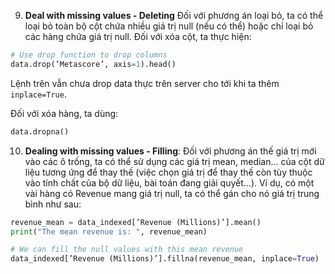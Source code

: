 9. **Deal with missing values - Deleting** Đối với phương án loại bỏ, ta có thể loại bỏ toàn bộ cột chứa nhiều giá trị null (nếu có thể) hoặc chỉ loại bỏ các hàng chứa giá trị null. Đối với xóa cột, ta thực hiện:

```python
# Use drop function to drop columns
data.drop(’Metascore’, axis=1).head()
```

Lệnh trên vẫn chưa drop data thực trên server cho tới khi ta thêm `inplace=True`.

Đối với xóa hàng, ta dùng:
```Python
data.dropna()
```

10. **Dealing with missing values - Filling**: Đối với phương án thế giá trị mới vào các ô trống, ta có thể sử dụng các giá trị mean, median... của cột dữ liệu tương ứng để thay thế (việc chọn giá trị để thay thế còn tùy thuộc vào tính chất của bộ dữ liệu, bài toán đang giải quyết...). Ví dụ, có một vài hàng có Revenue mang giá trị null, ta có thể gán cho nó giá trị trung bình như sau:

```python
revenue_mean = data_indexed[’Revenue (Millions)’].mean()
print("The mean revenue is: ", revenue_mean)

# We can fill the null values with this mean revenue
data_indexed[’Revenue (Millions)’].fillna(revenue_mean, inplace=True)
```

